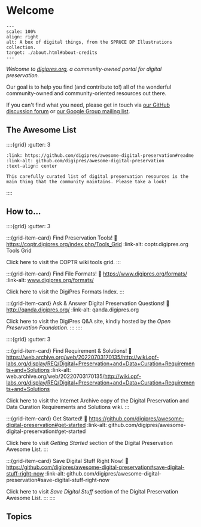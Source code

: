 # Welcome

```{figure} spruce_dp_digibox.svg
---
scale: 100%
align: right
alt: A box of digital things, from the SPRUCE DP Illustrations collection.
target: ./about.html#about-credits
---
```

_Welcome to [digipres.org](https://digipres.org/), a community-owned portal for digital preservation._

Our goal is to help you find (and contribute to!) all of the wonderful community-owned and community-oriented resources out there.

If you can't find what you need, please get in touch via [our GitHub discussion forum](https://github.com/orgs/digipres/discussions) or [our Google Group mailing list](https://groups.google.com/g/digipres).

## The Awesome List

::::{grid}
:gutter: 3

```{grid-item-card} The Digital Preservation Awesome List
:link: https://github.com/digipres/awesome-digital-preservation#readme
:link-alt: github.com/digipres/awesome-digital-preservation
:text-align: center

This carefully curated list of digital preservation resources is the main thing that the community maintains. Please take a look!
```

::::

## How to...


::::{grid}
:gutter: 3

:::{grid-item-card} Find Preservation Tools!
:link: https://coptr.digipres.org/index.php/Tools_Grid
:link-alt: coptr.digipres.org Tools Grid

Click here to visit the COPTR wiki tools grid.
:::

:::{grid-item-card} Find File Formats!
:link: https://www.digipres.org/formats/
:link-alt: www.digipres.org/formats/

Click here to visit the DigiPres Formats Index.
:::

:::{grid-item-card} Ask & Answer Digital Preservation Questions!
:link: http://qanda.digipres.org/
:link-alt: qanda.digipres.org

Click here to visit the DigiPres Q&A site, kindly hosted by the _Open Preservation Foundation_.
:::
::::

::::{grid}
:gutter: 3

:::{grid-item-card} Find Requirement & Solutions!
:link: https://web.archive.org/web/20220703170135/http://wiki.opf-labs.org/display/REQ/Digital+Preservation+and+Data+Curation+Requirements+and+Solutions
:link-alt: web.archive.org/web/20220703170135/http://wiki.opf-labs.org/display/REQ/Digital+Preservation+and+Data+Curation+Requirements+and+Solutions

Click here to visit the Internet Archive copy of the  Digital Preservation and Data Curation Requirements and Solutions wiki.
:::

:::{grid-item-card} Get Started!
:link: https://github.com/digipres/awesome-digital-preservation#get-started
:link-alt: github.com/digipres/awesome-digital-preservation#get-started

Click here to visit _Getting Started_ section of the Digital Preservation Awesome List.
:::

:::{grid-item-card} Save Digital Stuff Right Now!
:link: https://github.com/digipres/awesome-digital-preservation#save-digital-stuff-right-now
:link-alt: github.com/digipres/awesome-digital-preservation#save-digital-stuff-right-now

Click here to visit _Save Digital Stuff_ section of the Digital Preservation Awesome List.
:::
::::


## Topics

```{tableofcontents}
```


